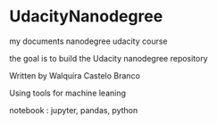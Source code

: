 # UdacityNanodegree
my documents nanodegree udacity course

the goal is to build the Udacity nanodegree repository

Written by Walquíra Castelo Branco

Using tools for machine leaning

notebook : jupyter, pandas, python
